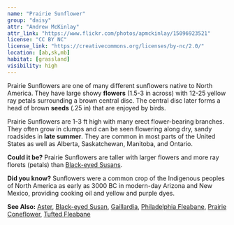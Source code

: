 ```yaml
---
name: "Prairie Sunflower"
group: "daisy"
attr: "Andrew McKinlay"
attr_link: "https://www.flickr.com/photos/apmckinlay/15096923521"
license: "CC BY NC"
license_link: "https://creativecommons.org/licenses/by-nc/2.0/"
location: [ab,sk,mb]
habitat: [grassland]
visibility: high
---
```

Prairie Sunflowers are one of many different sunflowers native to North America. They have large showy **flowers** (1.5-3 in across) with 12-25 yellow ray petals surrounding a brown central disc. The central disc later forms a head of brown **seeds** (.25 in) that are enjoyed by birds.

Prairie Sunflowers are 1-3 ft high with many erect flower-bearing branches. They often grow in clumps and can be seen flowering along dry, sandy roadsides in **late summer**. They are common in most parts of the United States as well as Alberta, Saskatchewan, Manitoba, and Ontario.

**Could it be?** Prairie Sunflowers are taller with larger flowers and more ray florets (petals) than [Black-eyed Susans](/plants/blackesus/).

**Did you know?** Sunflowers were a common crop of the Indigenous peoples of North America as early as 3000 BC in modern-day Arizona and New Mexico, providing cooking oil and yellow and purple dyes.

<!-- generated, do not edit -->
**See Also:**
[Aster](/plants/aster/),
[Black-eyed Susan](/plants/blackesus/),
[Gaillardia](/plants/gaillard/),
[Philadelphia Fleabane](/plants/philflea/),
[Prairie Coneflower](/plants/pracone/),
[Tufted Fleabane](/plants/tuftflea/)
